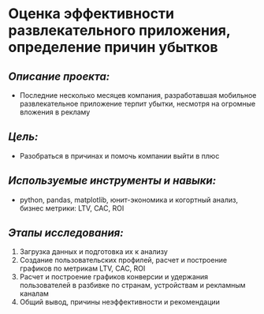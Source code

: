 # Оценка эффективности развлекательного приложения, определение причин убытков
## *Описание проекта:* 
- Последние несколько месяцев компания, разработавшая мобильное развлекательное приложение терпит убытки, несмотря на огромные вложения в рекламу
## *Цель:* 
- Разобраться в причинах и помочь компании выйти в плюс
## *Используемые инструменты и навыки:* 
- python, pandas, matplotlib, юнит-экономика и когортный анализ, бизнес метрики: LTV, CAC, ROI
## *Этапы исследования:*
1. Загрузка данных и подготовка их к анализу
2. Создание пользовательских профилей, расчет и построение графиков по метрикам LTV, CAC, ROI
3. Расчет и построение графиков конверсии и удержания пользователей в разбивке по странам, устройствам и рекламным каналам
4. Общий вывод, причины неэффективности и рекомендации

